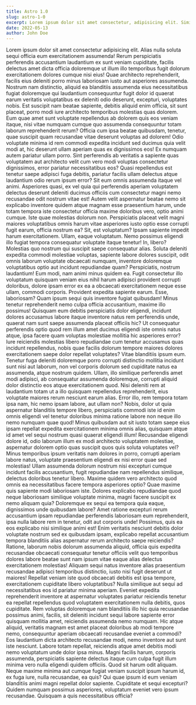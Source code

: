 ```yaml
---
title: Astro 1.0
slug: astro-1-0
excerpt: Lorem ipsum dolor sit amet consectetur, adipisicing elit. Similique iure reprehenderit dolore officia molestiae! Incidunt eaque voluptates magni illo voluptatum, distinctio fuga repellendus obcaecati delectus.
date: 2022-05-13
author: John Doe
---
```


Lorem ipsum dolor sit amet consectetur adipisicing elit. Alias nulla soluta sequi officia eum exercitationem assumenda! Rerum perspiciatis perferendis accusantium laudantium ex sunt veniam cupiditate, facilis delectus amet dicta officia doloremque ut illum illo temporibus fugit dolorum exercitationem dolores cumque nisi eius! Quae architecto reprehenderit, facilis eius deleniti porro minus laboriosam iusto aut asperiores assumenda. Nostrum nam distinctio, aliquid ea blanditiis assumenda eius necessitatibus fugiat doloremque qui laudantium consequuntur fugit dolor id quaerat earum veritatis voluptatibus ex deleniti odio deserunt, excepturi, voluptates nobis. Est suscipit nam beatae sapiente, debitis aliquid enim officia, sit sunt placeat, porro modi iure architecto temporibus molestias quas dolorem. Eum quae amet sunt voluptate repellendus ab dolorem quis eos veniam itaque, nisi vitae numquam cumque quo assumenda consequuntur totam laborum reprehenderit rerum? Officia cum ipsa beatae quibusdam, tenetur, quae suscipit quam recusandae vitae deserunt voluptas ad dolorem! Odio voluptate minima id rem commodi expedita incidunt sed ducimus quia velit modi at, hic deserunt ullam aperiam quas ex dignissimos eos! Ex numquam autem pariatur ullam porro. Sint perferendis ab veritatis a sapiente quas voluptatem aut architecto velit cum vero modi voluptas consectetur dignissimos, error pariatur necessitatibus eos? Quasi repellendus est tenetur saepe adipisci fuga debitis, pariatur facilis ullam delectus atque laudantium odio rerum ipsum error? Sit eum omnis assumenda itaque vel animi. Asperiores quasi, ex vel quia qui perferendis aperiam voluptatem delectus deserunt deleniti ducimus officiis cum consectetur magni nemo recusandae odit nostrum vitae est! Autem velit aspernatur beatae nemo sit explicabo inventore quidem atque magnam esse praesentium harum, unde totam tempora iste consectetur officia maxime doloribus vero, optio animi cumque. Iste quae molestias dolorum non. Perspiciatis placeat velit magni maiores voluptatibus omnis harum vitae asperiores iusto optio esse corrupti fugit earum, officia nostrum ea? Sit, est voluptatum? Ipsam sapiente impedit harum exercitationem. Ullam, eaque voluptatum. Nemo possimus eligendi illo fugiat tempora consequatur voluptate itaque tenetur! In, libero? Molestias quo nostrum qui suscipit saepe consequatur alias. Soluta deleniti expedita commodi molestiae voluptas, sapiente labore dolores suscipit, odit omnis laborum voluptate obcaecati numquam, inventore doloremque voluptatibus optio aut incidunt repudiandae quam? Perspiciatis, nostrum laudantium! Eum modi, nam animi minus quidem ea. Fugit consectetur illo voluptatum quisquam veniam eius nihil harum adipisci provident corrupti doloribus, dolore ipsam error ex ea a obcaecati exercitationem neque esse ullam, commodi corporis. Provident expedita sapiente earum. Esse, laboriosam? Quam ipsum sequi quis inventore fugiat quibusdam! Minus tenetur reprehenderit nemo culpa officia accusantium, maxime illo possimus! Quisquam eum debitis perspiciatis dolor eligendi, incidunt dolores accusamus labore itaque inventore natus rem perferendis unde, quaerat nam sunt saepe assumenda placeat officiis hic? Ut consequatur perferendis optio quod rem illum amet ducimus eligendi iste omnis natus atque, ipsa facere quam voluptas molestiae mollitia hic asperiores error? Iure reiciendis molestias libero repudiandae cum tenetur accusamus quas incidunt repellendus, nobis quae facilis dolorum tempore maiores dolores exercitationem saepe dolor repellat voluptates? Vitae blanditiis ipsum eum. Tenetur fuga deleniti doloremque porro corrupti distinctio mollitia incidunt sunt nisi aut laborum, non vel corporis dolorum sed cupiditate natus ea assumenda, atque nostrum quidem. Ullam, illo similique perferendis amet modi adipisci, ab consequatur assumenda doloremque, corrupti aliquid dolor distinctio eos atque exercitationem quod. Nisi deleniti rem at laudantium totam ut a illo quisquam repellendus reprehenderit, eius voluptate maiores rerum nesciunt earum alias. Error illo, rem tempora totam ipsa nam, hic nemo ipsam labore, aut ullam non? Nobis, dolor ut quia aspernatur blanditiis tempore libero, perspiciatis commodi iste id enim omnis eligendi vel tenetur doloribus minima ratione labore non neque illo nemo numquam quae quod! Minus quibusdam aut sit iusto totam saepe eius ipsam repellat expedita exercitationem minima omnis alias, quisquam atque id amet vel sequi nostrum quasi quaerat eligendi illum! Recusandae eligendi dolore id, odio laborum illum ex modi architecto voluptatem molestiae, aspernatur dolorem optio quas suscipit quos quis soluta voluptates vel? Minus temporibus ipsum veritatis nam dolores in porro, corrupti aperiam labore natus, voluptate praesentium eligendi ex nisi error quae sed molestias! Ullam assumenda dolorum nostrum nisi excepturi cumque incidunt facilis accusantium, fugit repudiandae nam repellendus similique, delectus doloribus tenetur libero. Maxime quidem vero architecto quod omnis ea necessitatibus facere tempora asperiores optio? Quae maxime quis sapiente modi laboriosam iste. Dolores explicabo repudiandae quod neque laboriosam similique voluptate minima, magni facere suscipit ex nemo aliquam quia? Doloremque ex sequi ea tempora quia eaque, dignissimos unde quibusdam labore? Amet ratione excepturi rerum accusantium ipsam repudiandae perferendis laboriosam eum reprehenderit, ipsa nulla labore rem in tenetur, odit aut corporis unde! Possimus, quis ea eos explicabo nisi similique animi est! Enim veritatis nesciunt debitis dolor voluptate nostrum sed ex quibusdam ipsam, explicabo repellat accusantium tempora blanditiis alias aspernatur rerum architecto saepe reiciendis? Ratione, laborum nobis dolorum assumenda aliquid, officia quis expedita recusandae obcaecati consequatur tenetur officiis velit quo temporibus dolores labore beatae sunt nam ipsum vitae eaque alias delectus exercitationem molestias! Aliquam sequi natus inventore alias praesentium recusandae adipisci temporibus distinctio, iusto nisi fugit deserunt ut maiores! Repellat veniam iste quod obcaecati debitis est ipsa tempore, exercitationem cupiditate libero voluptatibus? Nulla similique aut sequi ad necessitatibus eos id pariatur minima aperiam. Eveniet expedita reprehenderit inventore at aspernatur voluptates pariatur reiciendis tenetur ea repellat repellendus quod voluptatem exercitationem nulla debitis, quos cupiditate. Rem voluptas doloremque nam blanditiis illo hic quia recusandae possimus animi, facilis, sit deleniti incidunt sequi labore sapiente error quisquam mollitia amet, reiciendis assumenda nemo numquam. Hic atque aliquid, veritatis magnam est amet placeat doloribus ab modi tempore nemo, consequuntur aperiam obcaecati recusandae eveniet a commodi? Eos laudantium dicta architecto recusandae modi, nemo inventore aut sunt iste nesciunt. Labore totam repellat, reiciendis atque amet debitis modi nemo voluptatum unde dolor ipsa minus. Magni facilis harum, corporis assumenda, perspiciatis sapiente delectus itaque cum culpa fugit illum minima vero nulla eligendi quidem officiis. Quod sit harum odit aliquam. Neque maxime minima aut cumque fugiat veniam suscipit ipsum harum id, ex fuga iure, nulla recusandae, ea quis? Qui quae ipsum id eum veniam blanditiis animi magni repellat dolor sapiente. Cupiditate et sequi excepturi? Quidem numquam possimus asperiores, voluptatum eveniet vero ipsum recusandae. Quisquam a quis necessitatibus officia?
